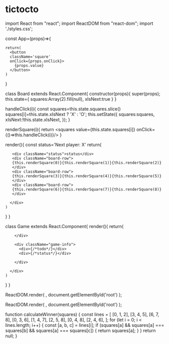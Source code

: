 # tictocto

import React from "react";
import ReactDOM from "react-dom";
import './styles.css';

const App=(props)=>{
 
    return(
      <button 
      className='square' 
      onClick={props.onClick}>
        {props.value}
      </button>
    )
  }

class Board extends React.Component{
  constructor(props){
    super(props);
    this.state={
      squares:Array(2).fill(null),
      xIsNext:true
    }
  }

  handleClick(i){
    const squares=this.state.squares.slice()
    squares[i]=this.state.xIsNext ? 'X' : 'O';
    this.setState({
      squares:squares,
      xIsNext:!this.state.xIsNext,
    });
  }

  renderSquare(i){
    return <squares value={this.state.squares[i]}
            onClick={()=>this.handleClick(i)}/>
  }

  render(){
    const status='Next player: X'
    return(
      <div>

       <div className="status">status</div>
       <div className="board-row">
       {this.renderSquare(0)}{this.renderSquare(1)}{this.renderSquare(2)}
       </div>
       <div className="board-row">
       {this.renderSquare(3)}{this.renderSquare(4)}{this.renderSquare(5)}
       </div>
       <div className="board-row">
       {this.renderSquare(6)}{this.renderSquare(7)}{this.renderSquare(8)}
       </div>

      </div>
    )
  }
}

class Game extends React.Component{
  render(){
    return(
      <div className="game">
        <div className="game-board">
          <Board />

        </div>

        <div className="game-info">
          <div>{/*todo*/}</div>
          <div>{/*status*/}</div>

        </div>

      </div>
    )
  }
}


ReactDOM.render(
  <App />,
  document.getElementById('root')
);


ReactDOM.render(
  <Game />,
  document.getElementById('root')
);

function calculateWinner(squares) {
  const lines = [
    [0, 1, 2],
    [3, 4, 5],
    [6, 7, 8],
    [0, 3, 6],
    [1, 4, 7],
    [2, 5, 8],
    [0, 4, 8],
    [2, 4, 6],
  ];
  for (let i = 0; i < lines.length; i++) {
    const [a, b, c] = lines[i];
    if (squares[a] && squares[a] === squares[b] && squares[a] === squares[c]) {
      return squares[a];
    }
  }
  return null;
}

